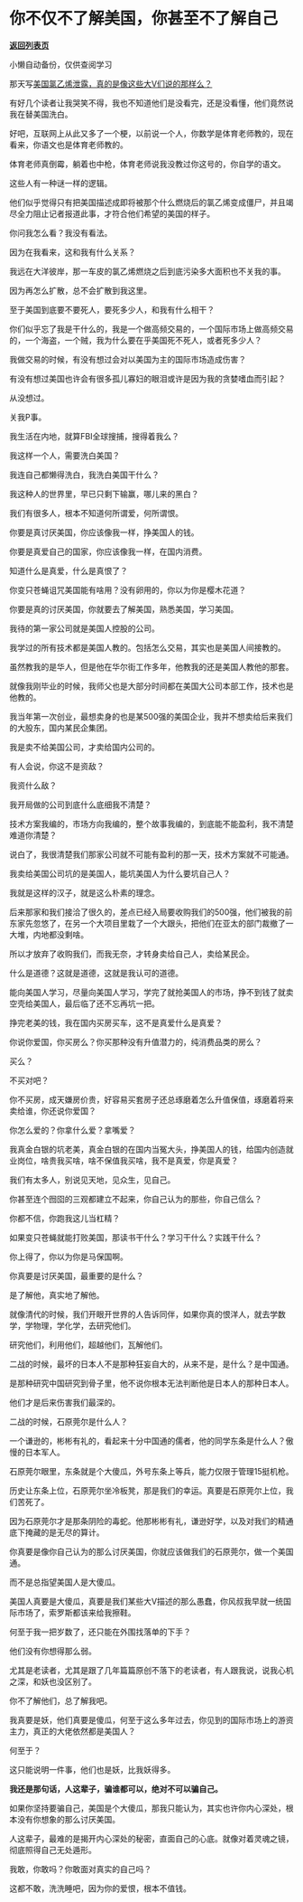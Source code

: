 # 你不仅不了解美国，你甚至不了解自己

[**返回列表页**](/gzh/记忆承载3)

小懒自动备份，仅供查阅学习

那天写[美国氯乙烯泄露，真的是像这些大V们说的那样么？](http://mp.weixin.qq.com/s?__biz=MzU3NDc5Nzc0NQ==&mid=2247522581&idx=1&sn=2283242d8dd4a62ff20fb106f316cb83&chksm=fd2e3bcbca59b2dd1894f8c2f93a6e4f3f0403e22b78134e5a94782e0ef3117613039bd36b7a&scene=21#wechat_redirect)  

有好几个读者让我哭笑不得，我也不知道他们是没看完，还是没看懂，他们竟然说我在替美国洗白。

好吧，互联网上从此又多了一个梗，以前说一个人，你数学是体育老师教的，现在看来，你语文也是体育老师教的。  

体育老师真倒霉，躺着也中枪，体育老师说我没教过你这号的，你自学的语文。

这些人有一种谜一样的逻辑。  

他们似乎觉得只有把美国描述成即将被那个什么燃烧后的氯乙烯变成僵尸，并且竭尽全力阻止记者报道此事，才符合他们希望的美国的样子。  

你问我怎么看？我没有看法。  

因为在我看来，这和我有什么关系？  

我远在大洋彼岸，那一车皮的氯乙烯燃烧之后到底污染多大面积也不关我的事。  

因为再怎么扩散，总不会扩散到我这里。

至于美国到底要不要死人，要死多少人，和我有什么相干？

你们似乎忘了我是干什么的，我是一个做高频交易的，一个国际市场上做高频交易的，一个海盗，一个贼，我为什么要在乎美国死不死人，或者死多少人？  

我做交易的时候，有没有想过会对以美国为主的国际市场造成伤害？  

有没有想过美国也许会有很多孤儿寡妇的眼泪或许是因为我的贪婪嗜血而引起？

从没想过。  

关我P事。

我生活在内地，就算FBI全球搜捕，搜得着我么？  

我这样一个人，需要洗白美国？

我连自己都懒得洗白，我洗白美国干什么？

我这种人的世界里，早已只剩下输赢，哪儿来的黑白？

我们有很多人，根本不知道何所谓爱，何所谓恨。

你要是真讨厌美国，你应该像我一样，挣美国人的钱。

你要是真爱自己的国家，你应该像我一样，在国内消费。

知道什么是真爱，什么是真恨了？  

你变只苍蝇诅咒美国能有啥用？没有卵用的，你以为你是樱木花道？

你要是真的讨厌美国，你就要去了解美国，熟悉美国，学习美国。  

我待的第一家公司就是美国人控股的公司。  

我学过的所有技术都是美国人教的。包括怎么交易，其实也是美国人间接教的。

虽然教我的是华人，但是他在华尔街工作多年，他教我的还是美国人教他的那套。

就像我刚毕业的时候，我师父也是大部分时间都在美国大公司本部工作，技术也是他教的。

我当年第一次创业，最想卖身的也是某500强的美国企业，我并不想卖给后来我们的大股东，国内某民企集团。  

我是卖不给美国公司，才卖给国内公司的。  

有人会说，你这不是资敌？  

我资什么敌？

我开局做的公司到底什么底细我不清楚？

技术方案我编的，市场方向我编的，整个故事我编的，到底能不能盈利，我不清楚难道你清楚？  

说白了，我很清楚我们那家公司就不可能有盈利的那一天，技术方案就不可能通。  

我卖给美国公司坑的是美国人，能坑美国人为什么要坑自己人？

我就是这样的汉子，就是这么朴素的理念。

后来那家和我们接洽了很久的，差点已经入局要收购我们的500强，他们被我的前东家先忽悠了，在另一个大项目里栽了一个大跟头，把他们在亚太的部门裁撤了一大堆，内地都没剩啥。  

所以才放弃了收购我们，而我无奈，才转身卖给自己人，卖给某民企。  

什么是道德？这就是道德，这就是我认可的道德。  

能向美国人学习，尽量向美国人学习，学完了就抢美国人的市场，挣不到钱了就卖空壳给美国人，最后临了还不忘再坑一把。

挣完老美的钱，我在国内买房买车，这不是真爱什么是真爱？

你说你爱国，你买房么？你买那种没有升值潜力的，纯消费品类的房么？

买么？

不买对吧？

你不买房，成天嫌房价贵，好容易买套房子还总琢磨着怎么升值保值，琢磨着将来卖给谁，你还说你爱国？  

你怎么爱的？你拿什么爱？拿嘴爱？

我真金白银的坑老美，真金白银的在国内当冤大头，挣美国人的钱，给国内创造就业岗位，啥贵我买啥，啥不保值我买啥，我不是真爱，你是真爱？  

我们有太多人，别说见天地，见众生，见自己。

你甚至连个囫囵的三观都建立不起来，你自己认为的那些，你自己信么？

你都不信，你跑我这儿当杠精？

如果变只苍蝇就能打败美国，那读书干什么？学习干什么？实践干什么？  

你上得了，你以为你是马保国啊。

你真要是讨厌美国，最重要的是什么？  

是了解他，真实地了解他。

就像清代的时候，我们开眼开世界的人告诉同伴，如果你真的恨洋人，就去学数学，学物理，学化学，去研究他们。  

研究他们，利用他们，超越他们，瓦解他们。  

二战的时候，最坏的日本人不是那种狂妄自大的，从来不是，是什么？是中国通。  

是那种研究中国研究到骨子里，他不说你根本无法判断他是日本人的那种日本人。

他们才是后来伤害我们最深的。  

二战的时候，石原莞尔是什么人？  

一个谦逊的，彬彬有礼的，看起来十分中国通的儒者，他的同学东条是什么人？傲慢的日本军人。

石原莞尔眼里，东条就是个大傻瓜，外号东条上等兵，能力仅限于管理15挺机枪。

历史让东条上位，石原莞尔坐冷板凳，那是我们的幸运。真要是石原莞尔上位，我们苦死了。

因为石原莞尔才是那条阴险的毒蛇。他那彬彬有礼，谦逊好学，以及对我们的精通底下掩藏的是无尽的算计。

你真要是像你自己认为的那么讨厌美国，你就应该做我们的石原莞尔，做一个美国通。

而不是总指望美国人是大傻瓜。  

美国人真要是大傻瓜，真要是我们某些大V描述的那么愚蠢，你风叔我早就一统国际市场了，索罗斯都该来给我擦鞋。  

何至于我一把岁数了，还只能在外围找落单的下手？  

他们没有你想得那么弱。  

尤其是老读者，尤其是跟了几年篇篇原创不落下的老读者，有人跟我说，说我心机之深，和妖也没区别了。

你不了解他们，总了解我吧。  

我真要是妖，他们真要是傻瓜，何至于这么多年过去，你见到的国际市场上的游资主力，真正的大佬依然都是美国人？

何至于？

这只能说明一件事，他们也是妖，比我妖得多。  

 **我还是那句话，人这辈子，骗谁都可以，绝对不可以骗自己。**

如果你坚持要骗自己，美国是个大傻瓜，那我只能认为，其实也许你内心深处，根本没有你想象的那么讨厌美国。  

人这辈子，最难的是揭开内心深处的秘密，直面自己的心底。就像对着灵魂之镜，彻底照得自己无处遁形。  

我敢，你敢吗？你敢面对真实的自己吗？

这都不敢，洗洗睡吧，因为你的爱恨，根本不值钱。

